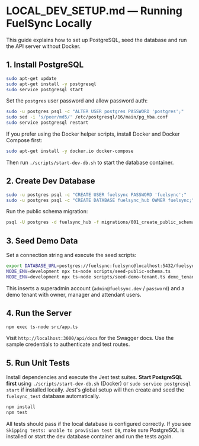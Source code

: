 # LOCAL_DEV_SETUP.md — Running FuelSync Locally

This guide explains how to set up PostgreSQL, seed the database and run the API
server without Docker.

## 1. Install PostgreSQL

```bash
sudo apt-get update
sudo apt-get install -y postgresql
sudo service postgresql start
```

Set the `postgres` user password and allow password auth:

```bash
sudo -u postgres psql -c "ALTER USER postgres PASSWORD 'postgres';"
sudo sed -i 's/peer/md5/' /etc/postgresql/16/main/pg_hba.conf
sudo service postgresql restart
```

If you prefer using the Docker helper scripts, install Docker and Docker Compose first:

```bash
sudo apt-get install -y docker.io docker-compose
```
Then run `./scripts/start-dev-db.sh` to start the database container.

## 2. Create Dev Database

```bash
sudo -u postgres psql -c "CREATE USER fuelsync PASSWORD 'fuelsync';"
sudo -u postgres psql -c "CREATE DATABASE fuelsync_hub OWNER fuelsync;"
```

Run the public schema migration:

```bash
psql -U postgres -d fuelsync_hub -f migrations/001_create_public_schema.sql
```

## 3. Seed Demo Data

Set a connection string and execute the seed scripts:

```bash
export DATABASE_URL=postgres://fuelsync:fuelsync@localhost:5432/fuelsync_hub
NODE_ENV=development npx ts-node scripts/seed-public-schema.ts
NODE_ENV=development npx ts-node scripts/seed-demo-tenant.ts demo_tenant_001
```

This inserts a superadmin account (`admin@fuelsync.dev` / `password`) and a demo
tenant with owner, manager and attendant users.

## 4. Run the Server

```bash
npm exec ts-node src/app.ts
```

Visit `http://localhost:3000/api/docs` for the Swagger docs. Use the sample
credentials to authenticate and test routes.

## 5. Run Unit Tests

Install dependencies and execute the Jest test suites. **Start PostgreSQL first** using `./scripts/start-dev-db.sh` (Docker) or `sudo service postgresql start` if installed locally. Jest's global setup will then create and seed the `fuelsync_test` database automatically.

```bash
npm install
npm test
```

All tests should pass if the local database is configured correctly.
If you see `Skipping tests: unable to provision test DB`, make sure PostgreSQL is
installed or start the dev database container and run the tests again.
